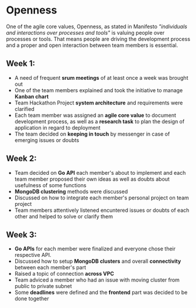 # Openness
One of the agile core values, Openness, as stated in Manifesto *"individuals and interactions over processes and tools"* is valuing people over processes or tools. That means people are driving the development process and a proper and open interaction between team members is essential.

## Week 1:
* A need of frequent **srum meetings** of at least once a week was brought out
* One of the team members explained and took the initiative to manage **Kanban chart**
* Team Hackathon Project **system architecture** and requirements were clarified
* Each team member was assigned an **agile core value** to document development process, as well as a **research task** to plan the design of application in regard to deployment
* The team decided on **keeping in touch** by messenger in case of emerging issues or doubts

## Week 2:
* Team decided on **Go API** each member's about to implement and each team member proposed their own ideas as well as doubts about usefulness of some functions
* **MongoDB clustering** methods were discussed
* Discussed on how to integrate each member's personal project on team project
* Team members attentively listened encuntered issues or doubts of each other and helped to solve or clarify them

## Week 3:
* **Go APIs** for each member were finalized and everyone chose their respective API.
* Discussed how to setup **MongoDB clusters** and overall **connectivity** between each member's part
* Raised a topic of connection **across VPC**
* Team adviced a member who had an issue with moving cluster from public to private subnet
* Some **deadlines** were defined and the **frontend** part was decided to be done together
